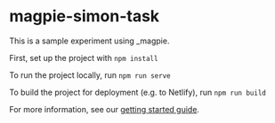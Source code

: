 # magpie-simon-task

This is a sample experiment using _magpie.

First, set up the project with `npm install`

To run the project locally, run `npm run serve`

To build the project for deployment (e.g. to Netlify), run `npm run build`

For more information, see our [getting started guide](https://magpie-ea.github.io/magpie-site/experiments/introduction.html).

